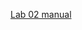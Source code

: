 [Lab 02 manual ](https://ctihe-my.sharepoint.com/:b:/r/personal/garrickho_tutor_hkct_edu_hk/Documents/202209_03cit4057/lab/lab_02.01_0.pdf?csf=1&web=1&e=0ieWf8)
